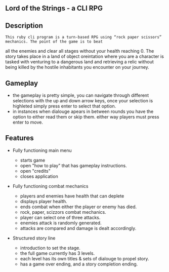 ## Lord of the Strings - a CLI RPG


## Description

    This ruby cli program is a turn-based RPG using “rock paper scissors” mechanics. The point of the game is to beat
  all the enemies and clear all stages without your health reaching 0. The story takes place in a land of object oreintation
  where you are a character is tasked with venturing to a dangerous land and retrieving a relic without being killed by
  the hostile inhabitants you encounter on your journey.

## Gameplay

  - the gameplay is pretty simple, you can navigate through different selections with the up and down arrow keys, once
    your selection is highleted simply press enter to select that option.
  - in instances when dialouge apears in between rounds you have the option to either read them or skip them. either way
    players must press enter to move. 


## Features 

  - Fully functioning main menu 
    * starts game
    * open "how to play" that has gameplay instructions.
    * open "credits" 
    * closes application

  - Fully functioning combat mechanics
    * players and enemies have health that can deplete 
    * displays player health.
    * ends combat when either the player or enemy has died.
    * rock, paper, scizzors combat mechanics.
    * player can select one of three attacks.
    * enemies attack is randomly generated.
    * attacks are compared and damage is dealt accordingly.

  - Structured story line
    * introduction to set the stage.
    * the full game currently has 3 levels. 
    * each level has its own titles & sets of dialouge to propel story.
    * has a game over ending, and a story completion ending.  
